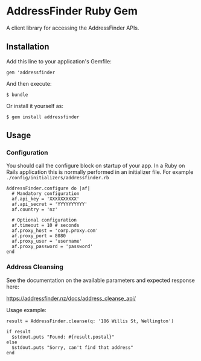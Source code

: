 # AddressFinder Ruby Gem

A client library for accessing the AddressFinder APIs.

## Installation

Add this line to your application's Gemfile:

    gem 'addressfinder

And then execute:

    $ bundle

Or install it yourself as:

    $ gem install addressfinder

## Usage

### Configuration

You should call the configure block on startup of your app. In a Ruby on Rails application this
is normally performed in an initializer file. For example `./config/initializers/addressfinder.rb`

    AddressFinder.configure do |af|
      # Mandatory configuration
      af.api_key = 'XXXXXXXXXX'
      af.api_secret = 'YYYYYYYYYY'
      af.country = 'nz'

      # Optional configuration
      af.timeout = 10 # seconds
      af.proxy_host = 'corp.proxy.com'
      af.proxy_port = 8080
      af.proxy_user = 'username'
      af.proxy_password = 'password'
    end

### Address Cleansing

See the documentation on the available parameters and expected response here:

https://addressfinder.nz/docs/address_cleanse_api/

Usage example:

    result = AddressFinder.cleanse(q: '186 Willis St, Wellington')

    if result
      $stdout.puts "Found: #{result.postal}"
    else
      $stdout.puts "Sorry, can't find that address"
    end
